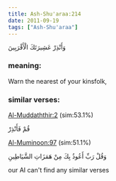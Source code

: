 ```yaml
---
title: Ash-Shu'araa:214
date: 2011-09-19
tags: ["Ash-Shu'araa"]
---
```

وَأَنْذِرْ عَشِيرَتَكَ الْأَقْرَبِينَ
### meaning: 
Warn the nearest of your kinsfolk,
### similar verses: 

[Al-Muddaththir:2](/74/2) (sim:53.1%)

قُمْ فَأَنْذِرْ

[Al-Muminoon:97](/23/97) (sim:51.1%)

وَقُلْ رَبِّ أَعُوذُ بِكَ مِنْ هَمَزَاتِ الشَّيَاطِينِ

our AI can't find any similar verses


